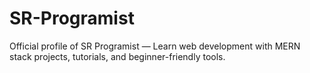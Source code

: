 # SR-Programist
Official profile of SR Programist — Learn web development with MERN stack projects, tutorials, and beginner-friendly tools.
